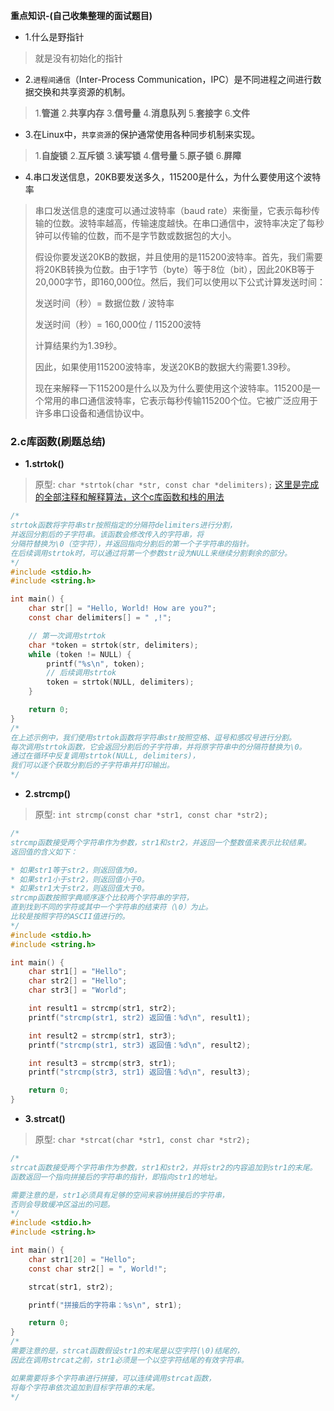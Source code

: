 **重点知识-(自己收集整理的面试题目)**
* 1.什么是野指针
> 就是没有初始化的指针

* 2.`进程间通信`（Inter-Process Communication，IPC）是不同进程之间进行数据交换和共享资源的机制。
> 1.**管道**
> 2.**共享内存**
> 3.**信号量**
> 4.**消息队列**
> 5.**套接字**
> 6.**文件**

* 3.在Linux中，`共享资源`的保护通常使用各种同步机制来实现。
> 1.**自旋锁**
> 2.**互斥锁**
> 3.**读写锁**
> 4.**信号量**
> 5.**原子锁**
> 6.**屏障**

* 4.串口发送信息，20KB要发送多久，115200是什么，为什么要使用这个波特率

> 串口发送信息的速度可以通过波特率（baud rate）来衡量，它表示每秒传输的位数。波特率越高，传输速度越快。在串口通信中，波特率决定了每秒钟可以传输的位数，而不是字节数或数据包的大小。
>
> 假设你要发送20KB的数据，并且使用的是115200波特率。首先，我们需要将20KB转换为位数。由于1字节（byte）等于8位（bit），因此20KB等于20,000字节，即160,000位。然后，我们可以使用以下公式计算发送时间：
>
> 发送时间（秒）= 数据位数 / 波特率
>
> 发送时间（秒）= 160,000位 / 115200波特
>
> 计算结果约为1.39秒。
>
> 因此，如果使用115200波特率，发送20KB的数据大约需要1.39秒。
>
> 现在来解释一下115200是什么以及为什么要使用这个波特率。115200是一个常用的串口通信波特率，它表示每秒传输115200个位。它被广泛应用于许多串口设备和通信协议中。



### 2.c库函数(刷题总结)
* **1.strtok()**
> 原型: `char *strtok(char *str, const char *delimiters);`
[这里是完成的全部注释和解释算法，这个c库函数和栈的用法](../arithmetic/23.栈的简化路径/简化路径.c)
```c
/*
strtok函数将字符串str按照指定的分隔符delimiters进行分割，
并返回分割后的子字符串。该函数会修改传入的字符串，将
分隔符替换为\0（空字符），并返回指向分割后的第一个子字符串的指针。
在后续调用strtok时，可以通过将第一个参数str设为NULL来继续分割剩余的部分。
*/
#include <stdio.h>
#include <string.h>

int main() {
    char str[] = "Hello, World! How are you?";
    const char delimiters[] = " ,!";

    // 第一次调用strtok
    char *token = strtok(str, delimiters);
    while (token != NULL) {
        printf("%s\n", token);
        // 后续调用strtok
        token = strtok(NULL, delimiters);
    }

    return 0;
}
/*
在上述示例中，我们使用strtok函数将字符串str按照空格、逗号和感叹号进行分割。
每次调用strtok函数，它会返回分割后的子字符串，并将原字符串中的分隔符替换为\0。
通过在循环中反复调用strtok(NULL, delimiters)，
我们可以逐个获取分割后的子字符串并打印输出。
*/
```
* **2.strcmp()**
> 原型: `int strcmp(const char *str1, const char *str2);`
```c
/*
strcmp函数接受两个字符串作为参数，str1和str2，并返回一个整数值来表示比较结果。
返回值的含义如下：

* 如果str1等于str2，则返回值为0。
* 如果str1小于str2，则返回值小于0。
* 如果str1大于str2，则返回值大于0。
strcmp函数按照字典顺序逐个比较两个字符串的字符，
直到找到不同的字符或其中一个字符串的结束符（\0）为止。
比较是按照字符的ASCII值进行的。
*/
#include <stdio.h>
#include <string.h>

int main() {
    char str1[] = "Hello";
    char str2[] = "Hello";
    char str3[] = "World";

    int result1 = strcmp(str1, str2);
    printf("strcmp(str1, str2) 返回值：%d\n", result1);

    int result2 = strcmp(str1, str3);
    printf("strcmp(str1, str3) 返回值：%d\n", result2);

    int result3 = strcmp(str3, str1);
    printf("strcmp(str3, str1) 返回值：%d\n", result3);

    return 0;
}

```
* **3.strcat()**
> 原型: `char *strcat(char *str1, const char *str2);`
```c
/*
strcat函数接受两个字符串作为参数，str1和str2，并将str2的内容追加到str1的末尾。
函数返回一个指向拼接后的字符串的指针，即指向str1的地址。

需要注意的是，str1必须具有足够的空间来容纳拼接后的字符串，
否则会导致缓冲区溢出的问题。
*/
#include <stdio.h>
#include <string.h>

int main() {
    char str1[20] = "Hello";
    const char str2[] = ", World!";

    strcat(str1, str2);

    printf("拼接后的字符串：%s\n", str1);

    return 0;
}
/*
需要注意的是，strcat函数假设str1的末尾是以空字符(\0)结尾的，
因此在调用strcat之前，str1必须是一个以空字符结尾的有效字符串。

如果需要将多个字符串进行拼接，可以连续调用strcat函数，
将每个字符串依次追加到目标字符串的末尾。
*/
```